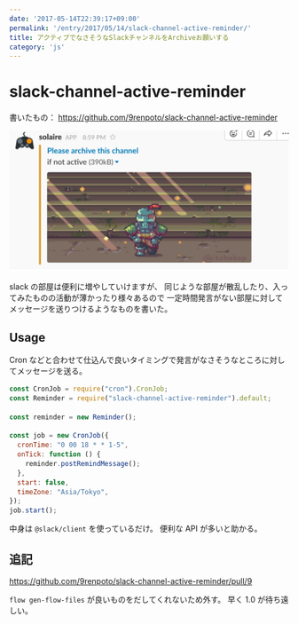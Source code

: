 ```yaml
---
date: '2017-05-14T22:39:17+09:00'
permalink: '/entry/2017/05/14/slack-channel-active-reminder/'
title: アクティブでなさそうなSlackチャンネルをArchiveお願いする
category: 'js'
---
```


# slack-channel-active-reminder

書いたもの： <https://github.com/9renpoto/slack-channel-active-reminder>

![image](./slack-channel-active-reminder.png)

slack の部屋は便利に増やしていけますが、
同じような部屋が散乱したり、入ってみたものの活動が薄かったり様々あるので
一定時間発言がない部屋に対してメッセージを送りつけるようなものを書いた。

## Usage

Cron
などと合わせて仕込んで良いタイミングで発言がなさそうなところに対してメッセージを送る。

```javascript
const CronJob = require("cron").CronJob;
const Reminder = require("slack-channel-active-reminder").default;

const reminder = new Reminder();

const job = new CronJob({
  cronTime: "0 00 18 * * 1-5",
  onTick: function () {
    reminder.postRemindMessage();
  },
  start: false,
  timeZone: "Asia/Tokyo",
});
job.start();
```

中身は `@slack/client` を使っているだけ。 便利な API が多いと助かる。

## 追記

<https://github.com/9renpoto/slack-channel-active-reminder/pull/9>

`flow gen-flow-files` が良いものをだしてくれないため外す。 早く 1.0
が待ち遠しい。

